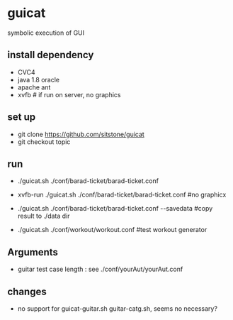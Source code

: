 guicat
====

symbolic execution of GUI


install dependency
----

+ CVC4
+ java 1.8 oracle
+ apache ant
+ xvfb # if run on server, no graphics

set up
----

+ git clone https://github.com/sitstone/guicat
+ git checkout topic

run
----

+ ./guicat.sh ./conf/barad-ticket/barad-ticket.conf
+ xvfb-run ./guicat.sh ./conf/barad-ticket/barad-ticket.conf #no graphicx
+ ./guicat.sh ./conf/barad-ticket/barad-ticket.conf --savedata #copy result to ./data dir

+ ./guicat.sh ./conf/workout/workout.conf  #test workout generator

Arguments
----

+ guitar test case length : see ./conf/yourAut/yourAut.conf

changes
----

+ no support for guicat-guitar.sh guitar-catg.sh, seems no necessary?






